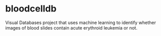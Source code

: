 # bloodcelldb
Visual Databases project that uses machine learning to identify whether images of blood slides contain acute erythroid leukemia or not. 
